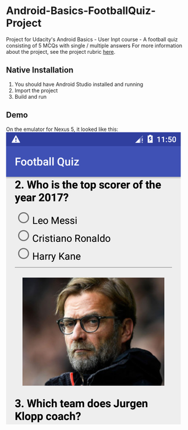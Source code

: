 # Android-Basics-FootballQuiz-Project
Project for Udacity's Android Basics - User Inpt course - A football quiz consisting of 5 MCQs with single / multiple answers
For more information about the project, see the project rubric [here](https://review.udacity.com/#!/rubrics/158/view).

## Native Installation
1. You should have Android Studio installed and running
2. Import the project
3. Build and run

## Demo
On the emulator for Nexus 5, it looked like this:
![On the Nexus 5 Emulator](./Demo.png)